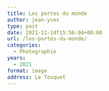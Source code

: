 ```yaml
---
title: Les portes du monde
author: jean-yves
type: post
date: 2021-11-14T15:56:04+00:00
url: /les-portes-du-monde/
categories:
  - Photographie
years:
  - 2021
format: image
address: Le Touquet
---
```

